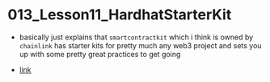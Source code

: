# 013_Lesson11_HardhatStarterKit

- basically just explains that `smartcontractkit` which i think is owned by `chainlink` has starter kits for pretty much any web3 project and sets you up with some pretty great practices to get going

- [link](https://github.com/smartcontractkit)